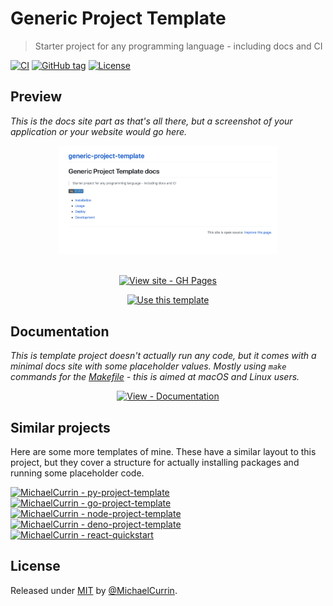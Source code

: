 # Generic Project Template
> Starter project for any programming language - including docs and CI

[![CI](https://github.com/MichaelCurrin/generic-project-template/workflows/CI/badge.svg)](https://github.com/MichaelCurrin/generic-project-template/actions?query=workflow%3ACI)
[![GitHub tag](https://img.shields.io/github/tag/MichaelCurrin/generic-project-template?include_prereleases=&sort=semver)](https://github.com/MichaelCurrin/generic-project-template/releases/)
[![License](https://img.shields.io/badge/License-MIT-blue)](#license)


## Preview

_This is the docs site part as that's all there, but a screenshot of your application or your website would go here._

<div align="center">
    <a href="https://michaelcurrin.github.io/generic-project-template/">
        <img src="/sample.png" alt="Sample screenshot" title="Sample screenshot" width="350" />
    </a>
</div>

<br>

<div align="center">

[![View site - GH Pages](https://img.shields.io/badge/View_site-GH_Pages-blue?style=for-the-badge)](https://michaelcurrin.github.io/generic-project-template/)

[![Use this template](https://img.shields.io/badge/Generate-Use_this_template-2ea44f?style=for-the-badge&logo=github)](https://github.com/MichaelCurrin/generic-project-template/generate)

</div>


## Documentation

_This is template project doesn't actually run any code, but it comes with a minimal docs site with some placeholder values. Mostly using `make` commands for the [Makefile](/Makefile) - this is aimed at macOS and Linux users._

<div align="center">

[![View - Documentation](https://img.shields.io/badge/View-Documentation-blue?style=for-the-badge)](https://michaelcurrin.github.io/generic-project-template/)

</div>


## Similar projects

Here are some more templates of mine. These have a similar layout to this project, but they cover a structure for actually installing packages and running some placeholder code.

[![MichaelCurrin - py-project-template](https://img.shields.io/static/v1?label=MichaelCurrin&message=py-project-template&color=blue&logo=github)](https://github.com/MichaelCurrin/py-project-template)
[![MichaelCurrin - go-project-template](https://img.shields.io/static/v1?label=MichaelCurrin&message=go-project-template&color=blue&logo=github)](https://github.com/MichaelCurrin/go-project-template)
[![MichaelCurrin - node-project-template](https://img.shields.io/static/v1?label=MichaelCurrin&message=node-project-template&color=blue&logo=github)](https://github.com/MichaelCurrin/node-project-template)
[![MichaelCurrin - deno-project-template](https://img.shields.io/static/v1?label=MichaelCurrin&message=deno-project-template&color=blue&logo=github)](https://github.com/MichaelCurrin/deno-project-template)
[![MichaelCurrin - react-quickstart](https://img.shields.io/static/v1?label=MichaelCurrin&message=react-quickstart&color=blue&logo=github)](https://github.com/MichaelCurrin/react-quickstart)


## License

Released under [MIT](/LICENSE) by [@MichaelCurrin](https://github.com/MichaelCurrin).
